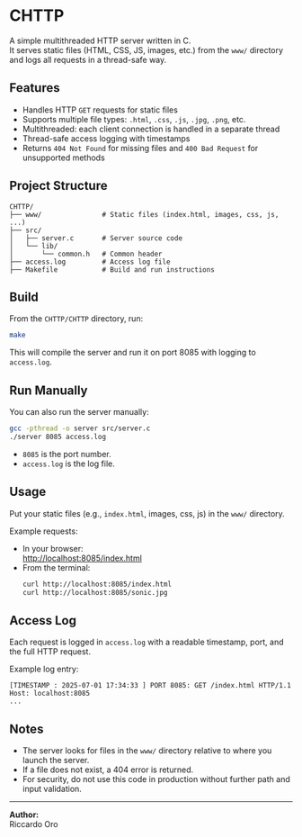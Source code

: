 # CHTTP

A simple multithreaded HTTP server written in C.  
It serves static files (HTML, CSS, JS, images, etc.) from the `www/` directory and logs all requests in a thread-safe way.

## Features

- Handles HTTP `GET` requests for static files
- Supports multiple file types: `.html`, `.css`, `.js`, `.jpg`, `.png`, etc.
- Multithreaded: each client connection is handled in a separate thread
- Thread-safe access logging with timestamps
- Returns `404 Not Found` for missing files and `400 Bad Request` for unsupported methods

## Project Structure

```
CHTTP/
├── www/               # Static files (index.html, images, css, js, ...)
├── src/
│   ├── server.c       # Server source code
│   └── lib/
│       └── common.h   # Common header
├── access.log         # Access log file
├── Makefile           # Build and run instructions
```

## Build

From the `CHTTP/CHTTP` directory, run:

```sh
make
```

This will compile the server and run it on port 8085 with logging to `access.log`.

## Run Manually

You can also run the server manually:

```sh
gcc -pthread -o server src/server.c
./server 8085 access.log
```

- `8085` is the port number.
- `access.log` is the log file.

## Usage

Put your static files (e.g., `index.html`, images, css, js) in the `www/` directory.

Example requests:

- In your browser:  
  [http://localhost:8085/index.html](http://localhost:8085/index.html)
- From the terminal:
  ```sh
  curl http://localhost:8085/index.html
  curl http://localhost:8085/sonic.jpg
  ```

## Access Log

Each request is logged in `access.log` with a readable timestamp, port, and the full HTTP request.

Example log entry:
```
[TIMESTAMP : 2025-07-01 17:34:33 ] PORT 8085: GET /index.html HTTP/1.1
Host: localhost:8085
...
```

## Notes

- The server looks for files in the `www/` directory relative to where you launch the server.
- If a file does not exist, a 404 error is returned.
- For security, do not use this code in production without further path and input validation.

---

**Author:**  
Riccardo Oro
